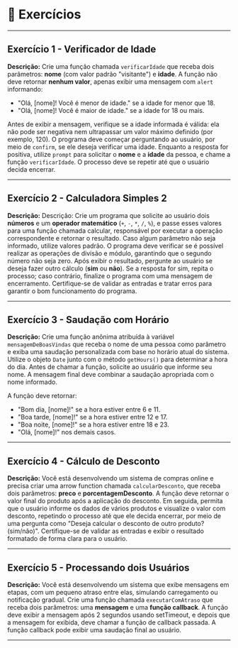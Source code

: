 # 📝 Exercícios

---

## Exercício 1 - Verificador de Idade
**Descrição:** Crie uma função chamada `verificarIdade` que receba dois parâmetros: **nome** (com valor padrão "visitante") e **idade**. A função não deve retornar **nenhum valor**, apenas exibir uma mensagem com `alert` informando:

- "Olá, [nome]! Você é menor de idade." se a idade for menor que 18.
- "Olá, [nome]! Você é maior de idade." se a idade for 18 ou mais.

Antes de exibir a mensagem, verifique se a idade informada é válida: ela não pode ser negativa nem ultrapassar um valor máximo definido (por exemplo, 120). O programa deve começar perguntando ao usuário, por meio de `confirm`, se ele deseja verificar uma idade. Enquanto a resposta for positiva, utilize `prompt` para solicitar o **nome** e a **idade** da pessoa, e chame a função `verificarIdade`. O processo deve se repetir até que o usuário decida encerrar.

---

## Exercício 2 - Calculadora Simples 2
**Descrição:**  Descrição: Crie um programa que solicite ao usuário dois **números** e um **operador matemático** (`+`, `-`, `*`, `/`, `%`), e passe esses valores para uma função chamada calcular, responsável por executar a operação correspondente e retornar o resultado. Caso algum parâmetro não seja informado, utilize valores padrão. O programa deve verificar se é possível realizar as operações de divisão e módulo, garantindo que o segundo número não seja zero. Após exibir o resultado, pergunte ao usuário se deseja fazer outro cálculo (**sim** ou **não**). Se a resposta for sim, repita o processo; caso contrário, finalize o programa com uma mensagem de encerramento. Certifique-se de validar as entradas e tratar erros para garantir o bom funcionamento do programa.

---

## Exercício 3 - Saudação com Horário
**Descrição:** Crie uma função anônima atribuída à variável `mensagemDeBoasVindas` que receba o nome de uma pessoa como parâmetro e exiba uma saudação personalizada com base no horário atual do sistema. Utilize o objeto `Date` junto com o método `getHours()` para determinar a hora do dia. Antes de chamar a função, solicite ao usuário que informe seu nome. A mensagem final deve combinar a saudação apropriada com o nome informado.

A função deve retornar:
- "Bom dia, [nome]!" se a hora estiver entre 6 e 11.
- "Boa tarde, [nome]!" se a hora estiver entre 12 e 17.
- "Boa noite, [nome]!" se a hora estiver entre 18 e 23.
- "Olá, [nome]!" nos demais casos.

---

## Exercício 4 - Cálculo de Desconto
**Descrição:** Você está desenvolvendo um sistema de compras online e precisa criar uma arrow function chamada `calcularDesconto`, que receba dois parâmetros: **preco** e **porcentagemDesconto**. A função deve retornar o valor final do produto após a aplicação do desconto. Em seguida, permita que o usuário informe os dados de vários produtos e visualize o valor com desconto, repetindo o processo até que ele decida encerrar, por meio de uma pergunta como "Deseja calcular o desconto de outro produto? (sim/não)". Certifique-se de validar as entradas e exibir o resultado formatado de forma clara para o usuário.

---

## Exercício 5 - Processando dois Usuários
**Descrição:** Você está desenvolvendo um sistema que exibe mensagens em etapas, com um pequeno atraso entre elas, simulando carregamento ou notificação gradual.
Crie uma função chamada `executarComAtraso` que receba dois parâmetros: uma **mensagem** e uma **função callback**. A função deve exibir a mensagem após 2 segundos usando setTimeout, e depois que a mensagem for exibida, deve chamar a função de callback passada. A função callback pode exibir uma saudação final ao usuário.

---
